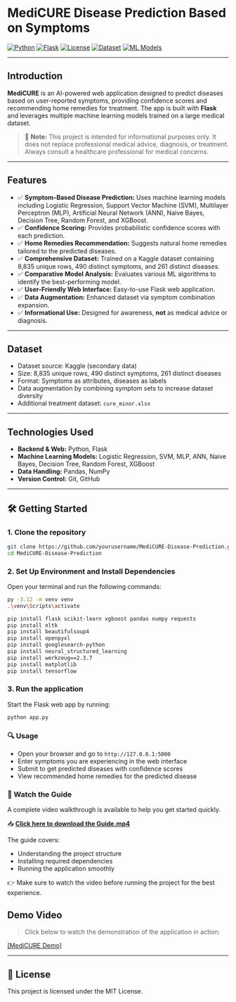 # MediCURE Disease Prediction Based on Symptoms

[![Python](https://img.shields.io/badge/Python-3.8+-blue.svg?style=flat&logo=python)](https://www.python.org)
[![Flask](https://img.shields.io/badge/Flask-1.1.2-lightgrey.svg?style=flat&logo=flask)](https://flask.palletsprojects.com/)
[![License](https://img.shields.io/badge/License-MIT-green.svg)](https://opensource.org/licenses/MIT)
[![Dataset](https://img.shields.io/badge/Dataset-Kaggle%20Medical%20Data-orange.svg?style=flat)](https://www.kaggle.com)
[![ML Models](https://img.shields.io/badge/ML%20Models-LogReg%20%7C%20SVM%20%7C%20ANN%20%7C%20XGBoost-brightgreen.svg)]()

---

## Introduction

**MediCURE** is an AI-powered web application designed to predict diseases based on user-reported symptoms, providing confidence scores and recommending home remedies for treatment. The app is built with **Flask** and leverages multiple machine learning models trained on a large medical dataset.



> 🚨 **Note:** This project is intended for informational purposes only. It does not replace professional medical advice, diagnosis, or treatment. Always consult a healthcare professional for medical concerns.

---

## Features

- ✅ **Symptom-Based Disease Prediction:** Uses machine learning models including Logistic Regression, Support Vector Machine (SVM), Multilayer Perceptron (MLP), Artificial Neural Network (ANN), Naive Bayes, Decision Tree, Random Forest, and XGBoost.
- ✅ **Confidence Scoring:** Provides probabilistic confidence scores with each prediction.
- ✅ **Home Remedies Recommendation:** Suggests natural home remedies tailored to the predicted diseases.
- ✅ **Comprehensive Dataset:** Trained on a Kaggle dataset containing 8,835 unique rows, 490 distinct symptoms, and 261 distinct diseases.
- ✅ **Comparative Model Analysis:** Evaluates various ML algorithms to identify the best-performing model.
- ✅ **User-Friendly Web Interface:** Easy-to-use Flask web application.
- ✅ **Data Augmentation:** Enhanced dataset via symptom combination expansion.
- ✅ **Informational Use:** Designed for awareness, **not** as medical advice or diagnosis.

---


## Dataset

- Dataset source: Kaggle (secondary data)
- Size: 8,835 unique rows, 490 distinct symptoms, 261 distinct diseases
- Format: Symptoms as attributes, diseases as labels
- Data augmentation by combining symptom sets to increase dataset diversity
- Additional treatment dataset: `cure_minor.xlsx`

---

## Technologies Used

- **Backend & Web:** Python, Flask
- **Machine Learning Models:** Logistic Regression, SVM, MLP, ANN, Naive Bayes, Decision Tree, Random Forest, XGBoost
- **Data Handling:** Pandas, NumPy
- **Version Control:** Git, GitHub

---


## 🛠️ Getting Started

### 1. Clone the repository

```bash
git clone https://github.com/yourusername/MediCURE-Disease-Prediction.git
cd MediCURE-Disease-Prediction
```

### 2.  Set Up Environment and Install Dependencies

Open your terminal and run the following commands:

```bash
py -3.12 -m venv venv
.\venv\Scripts\activate

pip install flask scikit-learn xgboost pandas numpy requests 
pip install nltk
pip install beautifulsoup4
pip install openpyxl
pip install googlesearch-python
pip install neural_structured_learning
pip install werkzeug==2.3.7
pip install matplotlib
pip install tensorflow
```

### 3. Run the application

Start the Flask web app by running:

```bash
python app.py
```

### 🔍 Usage

- Open your browser and go to `http://127.0.0.1:5000`
- Enter symptoms you are experiencing in the web interface
- Submit to get predicted diseases with confidence scores
- View recommended home remedies for the predicted disease

### 📼 Watch the Guide

A complete video walkthrough is available to help you get started quickly.

📥 [**Click here to download the Guide.mp4**](https://github.com/Mobeen-01/Symptom-Based-Disease-Detection/releases/download/v1.0/Guide.mp4)

The guide covers:

- Understanding the project structure  
- Installing required dependencies  
- Running the application smoothly

👉 Make sure to watch the video before running the project for the best experience.

## Demo Video

> Click below to watch the demonstration of the application in action:

[[MediCURE Demo]](https://github.com/Mobeen-01/Symptom-Based-Disease-Detection/blob/main/Demo/Demo.mp4)


---




## 📜 License

This project is licensed under the MIT License.


